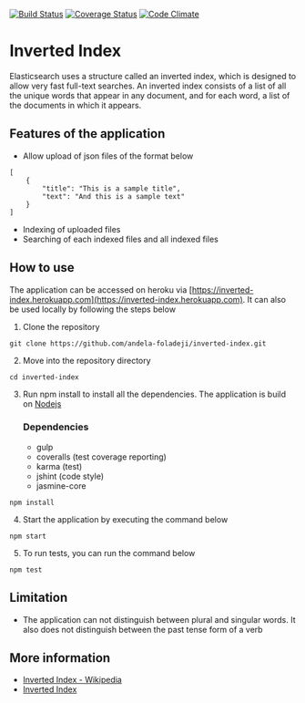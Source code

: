 [![Build Status](https://travis-ci.org/andela-foladeji/inverted-index.svg)](https://travis-ci.org/andela-foladeji/inverted-index)
[![Coverage Status](https://coveralls.io/repos/github/andela-foladeji/inverted-index/badge.svg?branch=develop)](https://coveralls.io/github/andela-foladeji/inverted-index?branch=develop)
[![Code Climate](https://codeclimate.com/github/andela-foladeji/inverted-index/badges/gpa.svg)](https://codeclimate.com/github/andela-foladeji/inverted-index)

# Inverted Index
Elasticsearch uses a structure called an inverted index, which is designed to allow very fast full-text searches. An inverted index consists of a list of all the unique words that appear in any document, and for each word, a list of the documents in which it appears.

## Features of the application
- Allow upload of json files of the format below
```
[
    {
        "title": "This is a sample title",
        "text": "And this is a sample text"
    }
]
```
- Indexing of uploaded files
- Searching of each indexed files and all indexed files

## How to use
The application can be accessed on heroku via [https://inverted-index.herokuapp.com](https://inverted-index.herokuapp.com).
It can also be used locally by following the steps below

1. Clone the repository
```
git clone https://github.com/andela-foladeji/inverted-index.git
```
2. Move into the repository directory 
```
cd inverted-index
```
3. Run npm install to install all the dependencies. The application is build on [Nodejs](nodejs.org)

    ### Dependencies
    - gulp
    - coveralls (test coverage reporting)
    - karma (test)
    - jshint (code style)
    - jasmine-core
```
npm install
```
4. Start the application by executing the command below
```
npm start
```
5. To run tests, you can run the command below
```
npm test
```

## Limitation
- The application can not distinguish between plural and singular words. It also does not distinguish between the past tense form of a verb

## More information
- [Inverted Index - Wikipedia](https://en.wikipedia.org/wiki/Inverted_index)
- [Inverted Index](https://www.elastic.co/guide/en/elasticsearch/guide/current/inverted-index.html)
